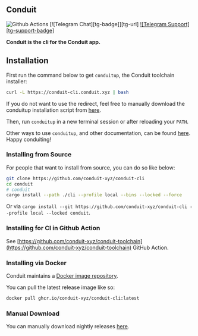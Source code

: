 ## Conduit

![Github Actions][gha-badge] [![Telegram Chat][tg-badge]][tg-url] [![Telegram Support][tg-support-badge]][tg-support-url]

[gha-badge]: https://img.shields.io/github/workflow/status/conduit-xyz/conduit/test?style=flat-square
[tg-support-url]: https://t.me/conduitsupport

**Conduit is the cli for the Conduit app.**

## Installation

First run the command below to get `conduitup`, the Conduit toolchain installer:

```sh
curl -L https://conduit-cli.conduit.xyz | bash
```

If you do not want to use the redirect, feel free to manually download the conduitup installation script from [here](https://raw.githubusercontent.com/conduit-xyz/conduit-cli/master/conduitup/install).

Then, run `conduitup` in a new terminal session or after reloading your `PATH`.

Other ways to use `conduitup`, and other documentation, can be found [here](./conduitup). Happy conduiting!

### Installing from Source

For people that want to install from source, you can do so like below:

```sh
git clone https://github.com/conduit-xyz/conduit-cli
cd conduit
# conduit
cargo install --path ./cli --profile local --bins --locked --force
```

Or via `cargo install --git https://github.com/conduit-xyz/conduit-cli --profile local --locked conduit`.

### Installing for CI in Github Action

See [https://github.com/conduit-xyz/conduit-toolchain](https://github.com/conduit-xyz/conduit-toolchain) GitHub Action.

### Installing via Docker

Conduit maintains a [Docker image repository](https://github.com/conduit-xyz/conduit/pkgs/container/conduit).

You can pull the latest release image like so:

```sh
docker pull ghcr.io/conduit-xyz/conduit-cli:latest
```

### Manual Download

You can manually download nightly releases [here](https://github.com/conduit-xyz/conduit-cli/releases).